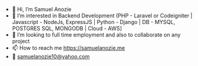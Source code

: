 - 👋 Hi, I’m Samuel Anozie
- 👀 I’m interested in Backend Development (PHP - Laravel or Codeigniter | Javascript - NodeJs, ExpressJS | Python - Django | DB - MYSQL, POSTGRES SQL, MONGODB | Cloud - AWS]
- 💞️ I’m looking to full time employment and also to collaborate on any project
- 📫 How to reach me https://samuelanozie.me
- 📧 samuelanozie10@yahoo.com

<!---
samcoded/samcoded is a ✨ special ✨ repository because its `README.md` (this file) appears on your GitHub profile.
You can click the Preview link to take a look at your changes.
--->
